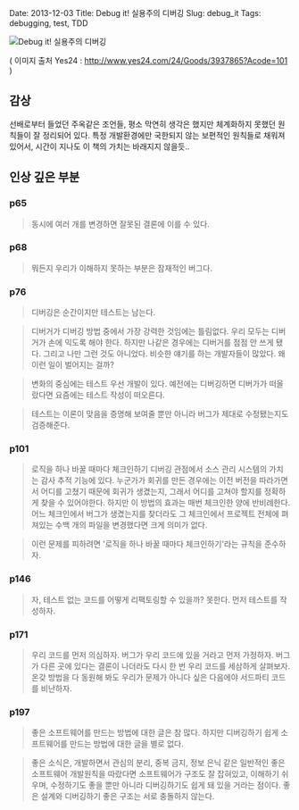 Date: 2013-12-03
Title: Debug it! 실용주의 디버깅
Slug: debug_it
Tags: debugging, test, TDD

![Debug it! 실용주의 디버깅](http://image.yes24.com/momo/TopCate86/MidCate05/8544608.jpg)

( 이미지 출처 Yes24 : <http://www.yes24.com/24/Goods/3937865?Acode=101> )

## 감상
선배로부터 들었던 주옥같은 조언들, 평소 막연히 생각은 했지만 체계화하지 못했던 원칙들이 잘 정리되어 있다. 
특정 개발환경에만 국한되지 않는 보편적인 원칙들로 채워져 있어서, 시간이 지나도 이 책의 가치는 바래지지 않을듯..

## 인상 깊은 부분

### p65
> 동시에 여러 개를 변경하면 잘못된 결론에 이를 수 있다.

### p68
> 뭐든지 우리가 이해하지 못하는 부분은 잠재적인 버그다.

### p76
> 디버깅은 순간이지만 테스트는 남는다.

> 디버거가 디버깅 방법 중에서 가장 강력한 것임에는 틀림없다. 우리 모두는 디버거가 손에 익도록 해야 한다.
> 하지만 나같은 경우에는 디버거를 점점 안 쓰게 됐다. 그리고 나만 그런 것도 아니었다. 비슷한 얘기를 하는 개발자들이 많았다.
> 왜 이런 일이 벌어지는 걸까?

> 변화의 중심에는 테스트 우선 개발이 있다. 예전에는 디버깅하면 디버가가 떠올랐다면 요즘에는 테스트 작성이 떠오른다. 

> 테스트는 이론이 맞음을 증명해 보여줄 뿐만 아니라 버그가 제대로 수정됐는지도 검증해준다.

### p101
> 로직을 하나 바꿀 때마다 체크인하기
> 디버깅 관점에서 소스 관리 시스템의 가치는 감사 추적 기능에 있다.
> 누군가가 회귀를 만든 경우에는 이전 버전을 따라가면서 어디를 고쳤기 때문에 회귀가 생겼는지, 그래서 어디를 고쳐야 할지를 정확하게 찾을 수 있어야한다.
> 하지만 이 방법의 효과는 매번 체크인한 양에 반비례한다. 어느 체크인에서 버그가 생겼는지를 찾더라도 그 체크인에서 프로젝트 전체에 펴져있는 수백 개의 파일을 변경했다면 크게 의미가 없다.

> 이런 문제를 피하려면 '로직을 하나 바꿀 때마다 체크인하기'라는 규칙을 준수하자.

### p146
> 자, 테스트 없는 코드를 어떻게 리팩토링할 수 있을까? 못한다. 먼저 테스트를 작성하자.

### p171
> 우리 코드를 먼저 의심하자. 버그가 우리 코드에 있을 거라고 먼저 가정하자. 
> 버그가 다른 곳에 있다는 결론이 나더라도 다시 한 번 우리 코드를 세삼하게 살펴보자.
> 온갖 방법을 다 동원해 봐도 우리가 문제가 아니다 싶은 다음에야 서드파티 코드를 비난하자.

### p197
> 좋은 소프트웨어를 만드는 방법에 대한 글은 참 많다. 하지만 디버깅하기 쉽게 소프트웨어를 만드는 방법에 대한 글을 별로 없다.

> 좋은 소식은, 개발하면서 관심의 분리, 중복 금지, 정보 은닉 같은 일반적인 좋은 소프트웨어 개발원칙을 따랐다면 소프트웨어가 구조도 잘 잡혀있고, 
이해하기 쉬우며, 수정하기도 좋을 뿐만 아니라 디버깅하기도 쉽게 돼 있을 거라는 점이다. 좋은 설계와 디버깅하기 좋은 구조는 서로 충돌하지 않는다.

